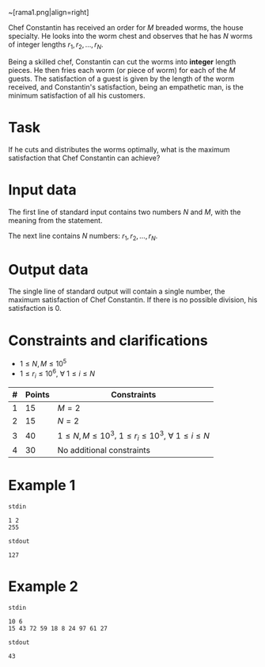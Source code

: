 ~[rama1.png|align=right]

Chef Constantin has received an order for $M$ breaded worms, the house specialty. He looks into the worm chest and observes that he has $N$ worms of integer lengths $r_1, r_2, \dots, r_N$.

Being a skilled chef, Constantin can cut the worms into **integer** length pieces. He then fries each worm (or piece of worm) for each of the $M$ guests. The satisfaction of a guest is given by the length of the worm received, and Constantin's satisfaction, being an empathetic man, is the minimum satisfaction of all his customers.

# Task
If he cuts and distributes the worms optimally, what is the maximum satisfaction that Chef Constantin can achieve?

# Input data

The first line of standard input contains two numbers $N$ and $M$, with the meaning from the statement.

The next line contains $N$ numbers: $r_1, r_2, \dots , r_N$.

# Output data

The single line of standard output will contain a single number, the maximum satisfaction of Chef Constantin. If there is no possible division, his satisfaction is $0$.

# Constraints and clarifications

* $1 \leq N, M \leq 10^5$
* $1 \leq r_i \leq 10^6,\ \forall\ 1 \leq i \leq N$

| # | Points | Constraints          |
| - | ------ | ------------------- |
| 1 | 15     | $M = 2$ |
| 2 | 15     | $N = 2$ |
| 3 | 40     | $1 \leq N, M \leq 10^3$, $1 \leq r_i \leq 10^3, \ \forall\ 1 \leq i \leq N$ |
| 4 | 30     | No additional constraints |

# Example 1

`stdin`
```
1 2
255
```

`stdout`
```
127
```

# Example 2

`stdin`
```
10 6
15 43 72 59 18 8 24 97 61 27
```

`stdout`
```
43
